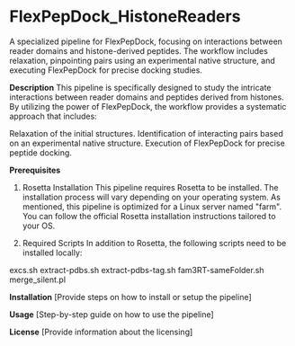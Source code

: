 # FlexPepDock_HistoneReaders
A specialized pipeline for FlexPepDock, focusing on interactions between reader domains and histone-derived peptides. The workflow includes relaxation, pinpointing pairs using an experimental native structure, and executing FlexPepDock for precise docking studies.

**Description**
This pipeline is specifically designed to study the intricate interactions between reader domains and peptides derived from histones. By utilizing the power of FlexPepDock, the workflow provides a systematic approach that includes:

Relaxation of the initial structures.
Identification of interacting pairs based on an experimental native structure.
Execution of FlexPepDock for precise peptide docking.

**Prerequisites**
1. Rosetta Installation
This pipeline requires Rosetta to be installed. The installation process will vary depending on your operating system. As mentioned, this pipeline is optimized for a Linux server named "farm". You can follow the official Rosetta installation instructions tailored to your OS.

2. Required Scripts
In addition to Rosetta, the following scripts need to be installed locally:

excs.sh
extract-pdbs.sh
extract-pdbs-tag.sh
fam3RT-sameFolder.sh
merge_silent.pl

**Installation**
[Provide steps on how to install or setup the pipeline]

**Usage**
[Step-by-step guide on how to use the pipeline]

**License**
[Provide information about the licensing]



